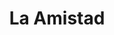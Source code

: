 ---
title: "La Amistad"
url: /ciudad-autonoma-de-buenos-aires/la-amistad-juramento/
shop: Gemüse & Obst
---